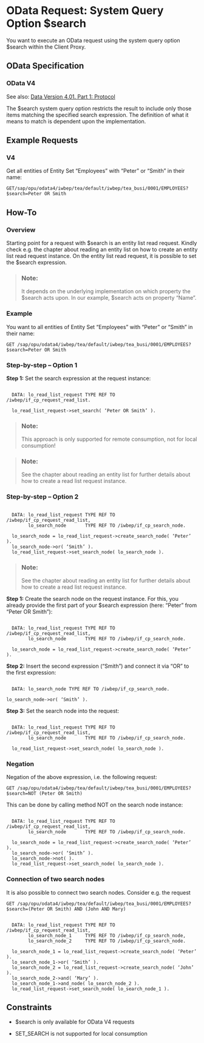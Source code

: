 <!-- loioa9459ec8a4674e1c9ef6c0370fc8de0d -->

# OData Request: System Query Option $search

You want to execute an OData request using the system query option $search within the Client Proxy.



<a name="loioa9459ec8a4674e1c9ef6c0370fc8de0d__section_qcc_w4v_5tb"/>

## OData Specification



### OData V4

See also: [Data Version 4.01. Part 1: Protocol](https://docs.oasis-open.org/odata/odata/v4.01/odata-v4.01-part1-protocol.html)

The $search system query option restricts the result to include only those items matching the specified search expression. The definition of what it means to match is dependent upon the implementation.



<a name="loioa9459ec8a4674e1c9ef6c0370fc8de0d__section_oty_fpv_5tb"/>

## Example Requests



### V4

Get all entities of Entity Set “Employees” with “Peter” or “Smith” in their name:

```
GET/sap/opu/odata4/iwbep/tea/default/iwbep/tea_busi/0001/EMPLOYEES?$search=Peter OR Smith
```



<a name="loioa9459ec8a4674e1c9ef6c0370fc8de0d__section_o5r_lpv_5tb"/>

## How-To



### Overview

Starting point for a request with $search is an entity list read request. Kindly check e.g. the chapter about reading an entity list on how to create an entity list read request instance. On the entity list read request, it is possible to set the $search expression.

> ### Note:  
> It depends on the underlying implementation on which property the $search acts upon. In our example, $search acts on property “Name”.



### Example

You want to all entities of Entity Set “Employees” with “Peter” or “Smith” in their name:

```
GET /sap/opu/odata4/iwbep/tea/default/iwbep/tea_busi/0001/EMPLOYEES?$search=Peter OR Smith 
```



### Step-by-step – Option 1

**Step 1:** Set the search expression at the request instance:

```

  DATA: lo_read_list_request TYPE REF TO /iwbep/if_cp_request_read_list.

  lo_read_list_request->set_search( ‘Peter OR Smith’ ).
```

> ### Note:  
> This approach is only supported for remote consumption, not for local consumption!

> ### Note:  
> See the chapter about reading an entity list for further details about how to create a read list request instance.



### Step-by-step – Option 2

```

  DATA: lo_read_list_request TYPE REF TO /iwbep/if_cp_request_read_list,
        lo_search_node       TYPE REF TO /iwbep/if_cp_search_node.

  lo_search_node = lo_read_list_request->create_search_node( ‘Peter’ ).
  lo_search_node->or( ‘Smith’ ).
  lo_read_list_request->set_search_node( lo_search_node ).
```

> ### Note:  
> See the chapter about reading an entity list for further details about how to create a read list request instance.

**Step 1:** Create the search node on the request instance. For this, you already provide the first part of your $search expression \(here: “Peter” from “Peter OR Smith”\):

```

  DATA: lo_read_list_request TYPE REF TO /iwbep/if_cp_request_read_list,
        lo_search_node       TYPE REF TO /iwbep/if_cp_search_node.

  lo_search_node = lo_read_list_request->create_search_node( ‘Peter’ ).
```

**Step 2:** Insert the second expression \(“Smith”\) and connect it via “OR” to the first expression:

```

  DATA: lo_search_node TYPE REF TO /iwbep/if_cp_search_node.

lo_search_node->or( ‘Smith’ ).
```

**Step 3:** Set the search node into the request:

```

  DATA: lo_read_list_request TYPE REF TO /iwbep/if_cp_request_read_list,
        lo_search_node       TYPE REF TO /iwbep/if_cp_search_node.

  lo_read_list_request->set_search_node( lo_search_node ).
```



### Negation

Negation of the above expression, i.e. the following request:

```
GET /sap/opu/odata4/iwbep/tea/default/iwbep/tea_busi/0001/EMPLOYEES?$search=NOT (Peter OR Smith)
```

This can be done by calling method NOT on the search node instance:

```

  DATA: lo_read_list_request TYPE REF TO /iwbep/if_cp_request_read_list,
        lo_search_node       TYPE REF TO /iwbep/if_cp_search_node.

  lo_search_node = lo_read_list_request->create_search_node( ‘Peter’ ).
  lo_search_node->or( ‘Smith’ ).
  lo_search_node->not( ).
  lo_read_list_request->set_search_node( lo_search_node ).
```



### Connection of two search nodes

It is also possible to connect two search nodes. Consider e.g. the request

```
GET /sap/opu/odata4/iwbep/tea/default/iwbep/tea_busi/0001/EMPLOYEES?$search=(Peter OR Smith) AND (John AND Mary)
```

```

  DATA: lo_read_list_request TYPE REF TO /iwbep/if_cp_request_read_list,
        lo_search_node_1     TYPE REF TO /iwbep/if_cp_search_node,
        lo_search_node_2     TYPE REF TO /iwbep/if_cp_search_node.

  lo_search_node_1 = lo_read_list_request->create_search_node( ‘Peter’ ).
  lo_search_node_1->or( ‘Smith’ ).
  lo_search_node_2 = lo_read_list_request->create_search_node( ‘John’ ).
  lo_search_node_2->and( ‘Mary’ ).
  lo_search_node_1->and_node( lo_search_node_2 ).
  lo_read_list_request->set_search_node( lo_search_node_1 ).
```



<a name="loioa9459ec8a4674e1c9ef6c0370fc8de0d__section_skp_jsv_5tb"/>

## Constraints

-   $search is only available for OData V4 requests

-   SET\_SEARCH is not supported for local consumption


